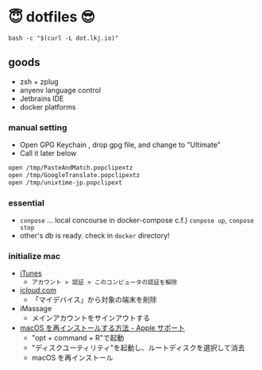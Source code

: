 :innocent: dotfiles :sunglasses:
========

```
bash -c "$(curl -L dot.lkj.io)"
```

## goods

- zsh + zplug
- anyenv language control
- Jetbrains IDE
- docker platforms

### manual setting

- Open GPG Keychain , drop gpg file, and change to "Ultimate"
- Call it later below

```sh
open /tmp/PasteAndMatch.popclipextz
open /tmp/GoogleTranslate.popclipextz
open /tmp/unixtime-jp.popclipext
```

### essential

- `conpose` ... local concourse in docker-compose c.f.) `conpose up`, `conpose stop`
- other's db is ready. check in `docker` directory!

### initialize mac
- [iTunes](https://support.apple.com/ja-jp/HT204385)
  - `アカウント > 認証 > このコンピュータの認証を解除`
- [icloud.com](https://www.icloud.com/#settings)
  - 「マイデバイス」から対象の端末を削除
- iMassage
  - メインアカウントをサインアウトする
- [macOS を再インストールする方法 \- Apple サポート](https://support.apple.com/ja-jp/HT204904)
  - "opt + command + R"で起動
  - "ディスクユーティリティ"を起動し、ルートディスクを選択して消去
  - macOS を再インストール
